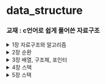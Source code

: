 # data_structure

### 교재 : c언어로 쉽게 풀어쓴 자료구조

<details>
<summary> 1장 자료구조와 알고리즘 </summary>

### 자료구조 : 프로그램에서 자료들을 정리하여 보관하는 여러 갖 구조
### 알고리즘 : 컴퓨터로 문제를 풀기 위한 단계적인 절차
- 입력 : 0개 이상의 입력이 존재해야 한다.
- 출력 : 1개 이상의 출력이 존재해야 한다.
- 명백성 : 각 명령어의 의미는 모호하지 않고 명확해야 한다.
- 유한성 : 한정된 수의 단계 후에는 반드시 종료되어야 한다.
- 유효성 : 각 명령어들은 종이와 연필, 또는 컴퓨터로 실행 가능한 연산이어야 한다.
### 추상 자료형(ADT : abstract data type) : 추상적, 수학적으로 자료형을 정의한 것이다.
- 구현할 때 구현세부사항이 아닌 외부와의 인터페이스만을 공개한다.
### 추상화 : 어떤 시스템의 간략화된 기술 또는 명세로서 시스템의 정말 핵심적인 구조나 동작에만 집중

### 효율적인 알고리즘 : 알고리즘이 시작하여 결과가 나올 때까지의 수행시간이 짧으면서 컴퓨터 내에 있는 메모리와 같은 자원을 덜 사용하는 알고리즘

### 알고리즘의 복잡도 분석방법
- 알고리즘의 좋다의 의미를 분명하게 해야한다.

### 시간 복잡도 함수
- 연산의 수를 입력의 개수 n의 함수로 나타낸 것을 시간복잡도 함수라고 하고 T(n)으로 표기한다.
- 자료의 개수가 많은 경우에는 차수가 가장 큰 항이 가장 영향을 크게 미치고 다른 항들은 상대적으로 무시될 수 있다.

### 빅오 표기법 : 불필요한 정보를 제거하여 알고리즘 분석을 쉽게 할 목적으로 시간 복잡도를 표시하는 방법
- f(n) 과 g(n)이 주어졌을 때 모든 n > n0에 대해서 |f(n) <= c|g(n)|을 만족하는 2개의 상수 c와 n0가 존재하면 f(n) = O(g(n))이다.
- 주의! : 상수항이나 계수가 굉장히 큰 경우에는 수행시간에 영향을 끼친다는 것이다.
- 빅오 표기법은 상한을 표기할 것이므로 상한은 여러 개가 존재할 수 있다. n이 가능하면 n^2도 가능하다.
### 빅오메가 표기법 : 함수의 하한을 표시하는 방법
- 두 개의 함수 f(n)과 g(n)이 주어졌을 때 모든 n > n0에 대하여 |f(n)| >= c|g(n)|을 만족하는 2개의 상수 c와 n0이 존재하면 f(n) = 오메가(g(n))

### 빅세타 표기법 : 동일한 함수로 상한과 하한을 만들 수 있는 경우
- 두 개의 함수 f(n)과 g(n)이 주어졌을 때 모든 n > n0에 대하여 c1|g(n)| <= |f(n)| <= c2|g(n)|을 만족하는 3개의 상수 c1, c2와 n0가 존재하면 
  - f(n) = 빅세타(g(n))

### 최선, 평균, 최악의 경우 여기서는 최악의 경우가 유용하게 사용될때가 많다.

</details>

<details>
<summary>2장 순환</summary>

- 순환함수를 호출하면
  - 복귀주소가 시스템 스택에 저장되고 호출되는 함수를 위한 매개변수와 지역 변수를 스택으로부터 할당받는다.
  - 활성 레코드 : 함수가 호출될 때 호출 정보를 저장해두는 구조 -> 함수 호출 스택에 쌓인다.
  - 함수호출마다 새로운 지역변수를 만들지 못하면 이전 호출과 구분할 수 없어서 순활 호출이 불가능하다.
  - 순환은 함수 호출을 하기 때문에 반복에 비해 수행속도 면에서는 떨어진다.
  - 순환함수를 사용하면 문제의 크기가 작아진다.
  - 기억공간과, 수행시간 면에서는 비효율적이다.
  - 꼬리 순환 : 순환 호출이 순환 함수의 맨 끝에서 이루어지는 형태의 순환 -> 순환 형태로 바꾸기 쉬움
  - 머리 순환, 여러 군데에서 자기 자신을 호출하는 경우 쉽게 바꾸기 힘들다.

</details>

<details>
<summary>3장 배열, 구조체, 포인터</summary>

- 포인터 : 다른 변수의 주소를 가지고 있는 변수
- & 연산자 : 주소 연산자
- \* 연산자 : 간접참조 연산자
- 컴파일러가 배열의 이름에 공간을 할당하는건 아니다.
- 배열의 이름은 컴파일러가 된다.
- 동적 메모리 할당 : 필요한 만큼의 메모리를 운영체제로 부터 할당받아서 사용하고, 사용이 끝나면 시스템에 메모리를 반납한다.
- 히프 : 운영체제가 사용되지 않는 메모리 공간을 모아 놓은 곳
</details>

<details>
<summary>4장 스택</summary>

- 후입선출구조
- 요소 : 스택에 저장되는 값
- 시스템 스택에서는 함수가 호출될 때마다 활성 레코드가 만들어진다.
- top, pop을 수행하기 전에 스택이 비어있는지 확인을 해야 한다.
- 포인터로 구현할 수 있는 방법도 존재한다.
- 함수 포인터를 이용해서 똑같은 함수지만 다른 방식으로 구현할 수 있게 생성했다.
</details>

<details>
<summary>5장 스택</summary>

- 선입선출구조
- 키보드와 컴퓨터, 인쇄기와 컴퓨터 사이에도 사용된다.
- 서로 다른 속도로 실행되는 두 프로세스 간의 상호작용을 조화시키는 버퍼 역할을 담당한다.
- 덱은 앞뒤로 원소를 삽입과 삭제할 수 있다.
</details>
